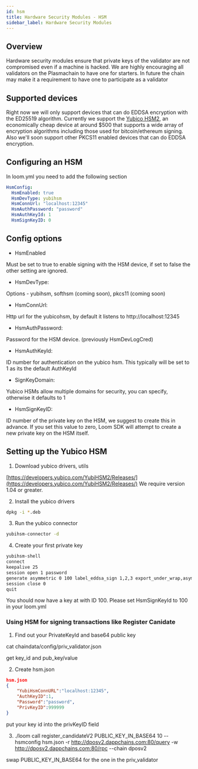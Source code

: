 ```yaml
---
id: hsm
title: Hardware Security Modules - HSM
sidebar_label: Hardware Security Modules 
---
```


## Overview

Hardware security modules ensure that private keys of the validator are not compromised even if a machine is hacked. We are highly encouraging all validators on the Plasmachain to have one for starters. In future the chain may make it a requirement to have one to participate as a validator


## Supported devices

Right now we will only support devices that can do EDDSA encryption with the ED25519 algorithm. Currently we support the [Yubico HSM2](https://www.yubico.com/products/yubihsm/), an economically cheap device at around $500 that supports a wide array of encryption algorithms including those used for bitcoin/ethereum signing. Also we'll soon support other PKCS11 enabled devices that can do EDDSA encryption.

## Configuring an HSM

In loom.yml you need to add the following section
```yaml
HsmConfig:
  HsmEnabled: true
  HsmDevType: yubihsm
  HsmConnUrl: "localhost:12345"
  HsmAuthPassword: "password"
  HsmAuthKeyId: 1
  HsmSignKeyID: 0
```

## Config options

* HsmEnabled

Must be set to true to enable signing with the HSM device, if set to false the other setting are ignored.

* HsmDevType: 

Options - yubihsm, softhsm (coming soon), pkcs11 (coming soon)

* HsmConnUrl:

Http url for the yubicohsm, by default it listens to http://localhost:12345

* HsmAuthPassword: 

Password for the HSM device. (previously HsmDevLogCred)

* HsmAuthKeyId:

ID number for authentication on the yubico hsm. This typically will be set to 1 as its the default AuthKeyId

* SignKeyDomain:

Yubico HSMs allow multiple domains for security, you can specify, otherwise it defaults to 1

* HsmSignKeyID:

ID number of the private key on the HSM, we suggest to create this in advance. If you set this value to zero, Loom SDK will attempt to create a new private key on the HSM itself.



## Setting up the Yubico HSM

1. Download yubico drivers, utils

[https://developers.yubico.com/YubiHSM2/Releases/](https://developers.yubico.com/YubiHSM2/Releases/)
We require version 1.04 or greater.

2. Install the yubico drivers 
```bash
dpkg -i *.deb 
```

3. Run the yubico connector
```bash
yubihsm-connector -d 
```

4. Create your first private key
```bash
yubihsm-shell
connect
keepalive 25
session open 1 password
generate asymmetric 0 100 label_eddsa_sign 1,2,3 export_under_wrap,asymmetric_sign_eddsa ed25519
session close 0
quit
```

You should now have a key at with ID 100. Please set HsmSignKeyId to 100 in your loom.yml



### Using HSM for signing transactions like Register Canidate

1. Find out your PrivateKeyId and base64 public key

cat chaindata/config/priv_validator.json

get key_id and pub_key/value

2. Create hsm.json

```json
hsm.json
{
    "YubiHsmConnURL":"localhost:12345",
    "AuthKeyID":1,
    "Password":"password",
    "PrivKeyID":999999 
}
```

put your key id into the privKeyID field


3. ./loom call register_candidateV2 PUBLIC_KEY_IN_BASE64 10  --hsmconfig hsm.json -r http://dposv2.dappchains.com:80/query -w http://dposv2.dappchains.com:80/rpc  --chain dposv2

swap PUBLIC_KEY_IN_BASE64 for the one in the priv_validator

